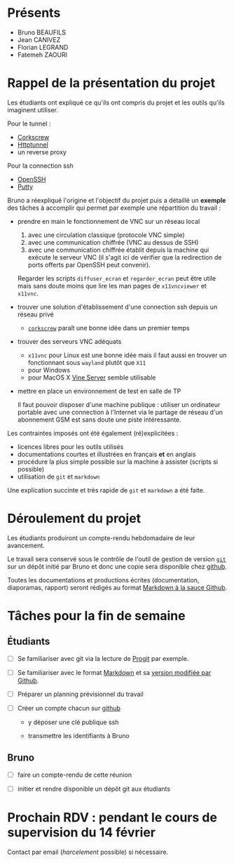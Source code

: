 # Présents

- Bruno BEAUFILS
- Jean CANIVEZ
- Florian LEGRAND
- Fatemeh ZAOURI


# Rappel de la présentation du projet

Les étudiants ont expliqué ce qu'ils ont compris du projet et les outils qu'ils imaginent utiliser.

Pour le tunnel :

- [Corkscrew](http://agroman.net/corkscrew/)
- [Httptunnel](http://http-tunnel.sourceforge.net/)
- un reverse proxy

Pour la connection ssh

- [OpenSSH](http://www.openssh.com)
- [Putty](http://www.putty.org)

Bruno a réexpliqué l'origine et l'objectif du projet puis a détaillé un **exemple** des tâches à accomplir qui permet par exemple une répartition du travail :

- prendre en main le fonctionnement de VNC sur un réseau local
  1. avec une circulation classique (protocole VNC simple)
  2. avec une communication chiffrée (VNC au dessus de SSH)
  3. avec une communication chiffrée établit depuis la machine qui exécute le serveur VNC (il s'agit ici de vérifier que la redirection de ports offerts par OpenSSH peut convenir).

  Regarder les scripts `diffuser_ecran` et `regarder_ecran` peut être utile mais sans doute moins que lire les man pages de `x11vncviewer` et `x11vnc`.

- trouver une solution d'établissement d'une connection ssh depuis un réseau privé

  - [`corkscrew`](http://agroman.net/corkscrew) paraît une bonne idée dans un premier temps

- trouver des serveurs VNC adéquats

  - `x11vnc` pour Linux est une bonne idée mais il faut aussi en trouver un fonctionnant sous `wayland` plutôt que `X11`
  - pour Windows
  - pour MacOS X [Vine Server](https://sourceforge.net/projects/osxvnc/) semble utilisable

- mettre en place un environnement de test en salle de TP

  Il faut pouvoir disposer d'une machine publique : utiliser un ordinateur portable avec une connection à l'Internet via le partage de réseau d'un abonnement GSM est sans doute une piste intéressante.

Les contraintes imposés ont été également (ré)explicitées :

- licences libres pour les outils utilisés
- documentations courtes et illustrées en français **et** en anglais
- procédure la plus simple possible sur la machine à assister (scripts si possible)
- utilisation de `git` et `markdown`

Une explication succinte et très rapide de `git` et `markdown` a été faite.


# Déroulement du projet

Les étudiants produiront un compte-rendu hebdomadaire de leur avancement.

Le travail sera conservé sous le contrôle de l'outil de gestion de version [`git`](http://git-scm.org) sur un dépôt initié par Bruno et donc une copie sera disponible chez [github](https://github.com).

Toutes les documentations et productions écrites (documentation, diaporamas, rapport) seront rédigés au format [Markdown à la sauce Github](https://guides.github.com/features/mastering-markdown).

# Tâches pour la fin de semaine

## Étudiants

- [ ] Se familiariser avec git via la lecture de [Progit](https://git-scm.com/book/fr/v2) par exemple.

- [ ] Se familiariser avec le format [Markdown](http://daringfireball.net/projects/markdown) et sa [version modifiée par Github](https://guides.github.com/features/mastering-markdown).

- [ ] Préparer un planning prévisionnel du travail

- [ ] Créer un compte chacun sur [github](https://github.com)

  - y déposer une clé publique ssh

  - transmettre les identifiants à Bruno

## Bruno

- [ ] faire un compte-rendu de cette réunion

- [ ] initier et rendre disponible un dépôt git aux étudiants

# Prochain RDV : pendant le cours de supervision du 14 février

Contact par email (*harcelement* possible) si nécessaire.
